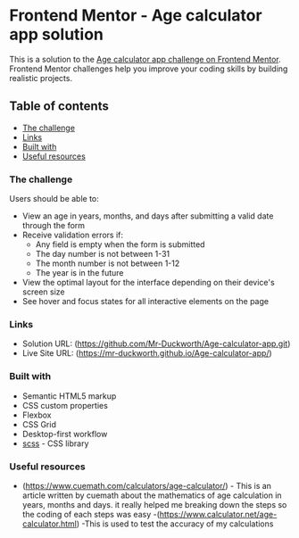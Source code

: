 # Frontend Mentor - Age calculator app solution

This is a solution to the [Age calculator app challenge on Frontend Mentor](https://www.frontendmentor.io/challenges/age-calculator-app-dF9DFFpj-Q). Frontend Mentor challenges help you improve your coding skills by building realistic projects. 

## Table of contents

  - [The challenge](#the-challenge)
  - [Links](#links)
  - [Built with](#built-with)
  - [Useful resources](#useful-resources)



### The challenge

Users should be able to:

- View an age in years, months, and days after submitting a valid date through the form
- Receive validation errors if:
  - Any field is empty when the form is submitted
  - The day number is not between 1-31
  - The month number is not between 1-12
  - The year is in the future
- View the optimal layout for the interface depending on their device's screen size
- See hover and focus states for all interactive elements on the page


### Links

- Solution URL: (https://github.com/Mr-Duckworth/Age-calculator-app.git)
- Live Site URL: (https://mr-duckworth.github.io/Age-calculator-app/)


### Built with

- Semantic HTML5 markup
- CSS custom properties
- Flexbox
- CSS Grid
- Desktop-first workflow
- [scss](https://sass-lang.com/) - CSS library

### Useful resources

- (https://www.cuemath.com/calculators/age-calculator/) - This is an article written by cuemath about the mathematics of age calculation in years, months and days. it really helped me breaking down the steps so the coding of each steps was easy
-(https://www.calculator.net/age-calculator.html) -This is used to test the accuracy of my calculations 


